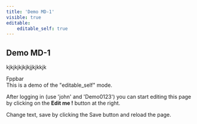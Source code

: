 ```yaml
---
title: 'Demo MD-1'
visible: true
editable:
    editable_self: true
---
```


## Demo MD-1
kjkjkjkjkjkjjkjkkjk
<div class="test">
Fppbar</div>
This is a demo of the "editable_self" mode.

After logging in (use 'john' and 'Demo0123') you can start editing this page by clicking on the <b>Edit me !</b> button at the right.

Change text, save by clicking the Save button and reload the page.

